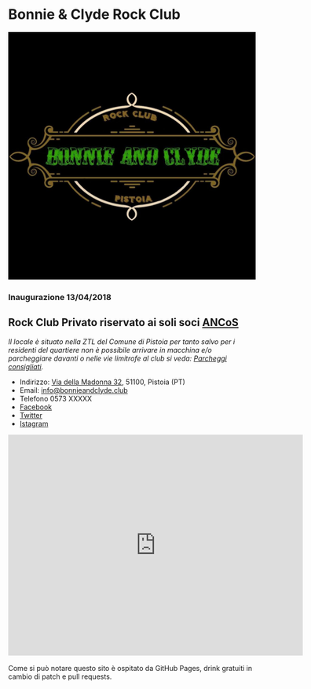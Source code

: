 # Bonnie & Clyde Rock Club
![Image](/b&c.jpg)
### Inaugurazione 13/04/2018
## Rock Club Privato riservato ai soli soci **[ANCoS](https://www.ancos.it)**

*Il locale è situato nella ZTL del Comune di Pistoia
per tanto salvo per i residenti del quartiere non è
possibile arrivare in macchina e/o parcheggiare davanti o nelle vie limitrofe al club si veda: [Parcheggi consigliati](parcheggi.md).*

- Indirizzo: [Via della Madonna 32](https://goo.gl/maps/vTh4qfL1oKM2), 51100, Pistoia (PT)
- Email: info@bonnieandclyde.club
- Telefono 0573 XXXXX
- [Facebook](https://www.facebook.com/BCRockClub)
- [Twitter]()
- [Istagram]()

<iframe width="600" height="450" frameborder="0" style="border:0"
src="https://www.google.com/maps/embed/v1/place?q=place_id:ChIJY4U49L-LKhMRE4oRq26Yc3E&key=AIzaSyBKfQTyFoYSaKGkdsYmrIxTTBHtixd1k7Y" allowfullscreen></iframe>
<meta name="google-site-verification" content="9xS_bSrlZd6x8JfW29B9LzddPCc9TJBuzzTYK_TvCto" />

Come si può notare questo sito è ospitato da GitHub Pages,
drink gratuiti in cambio di patch e pull requests.
